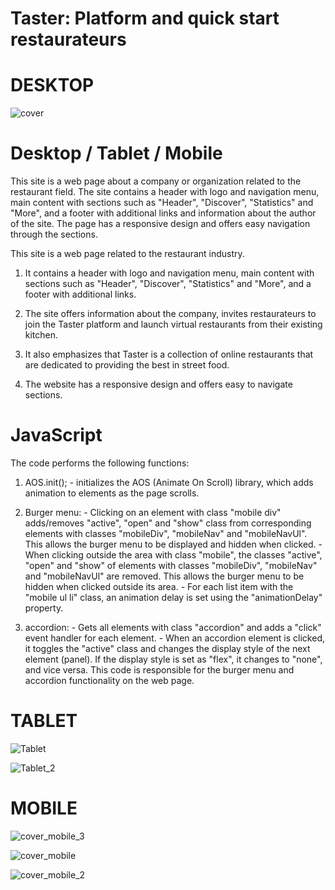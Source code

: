 # Taster: Platform and quick start restaurateurs

# DESKTOP
![cover](https://github.com/Moonamee/Taster-Eat-landing-page/assets/116831065/ac779e0a-9fbf-4245-8140-710e12943eaa)

# Desktop / Tablet / Mobile

This site is a web page about a company or
organization related to the restaurant field. The
site contains a header with logo and navigation
menu, main content with sections such as "Header",
"Discover", "Statistics" and "More", and a footer
with additional links and information about the
author of the site. The page has a responsive
design and offers easy navigation through the
sections.


This site is a web page related to the
restaurant industry.

1. It contains a header with logo and navigation
menu, main content with sections such as
"Header", "Discover", "Statistics" and "More",
and a footer with additional links.

2. The site offers information about the
company, invites restaurateurs to join the
Taster platform and launch virtual restaurants
from their existing kitchen.

3. It also emphasizes that Taster is a
collection of online restaurants that are
dedicated to providing the best in street food.

4. The website has a responsive design and
offers easy to navigate sections.

# JavaScript
The code performs the following functions:</p>

1. AOS.init(); - initializes the AOS (Animate On
Scroll) library, which adds animation to
elements as the page scrolls.

2. Burger menu: - Clicking on an element with
class "mobile div" adds/removes "active", "open"
and "show" class from corresponding elements
with classes "mobileDiv", "mobileNav" and
"mobileNavUl". This allows the burger menu to be
displayed and hidden when clicked. - When
clicking outside the area with class "mobile",
the classes "active", "open" and "show" of
elements with classes "mobileDiv", "mobileNav"
and "mobileNavUl" are removed. This allows the
burger menu to be hidden when clicked outside
its area. - For each list item with the "mobile
ul li" class, an animation delay is set using
the "animationDelay" property.

3. accordion: - Gets all elements with class
"accordion" and adds a "click" event handler for
each element. - When an accordion element is
clicked, it toggles the "active" class and
changes the display style of the next element
(panel). If the display style is set as "flex",
it changes to "none", and vice versa. This code
is responsible for the burger menu and accordion
functionality on the web page.

# TABLET
![Tablet](https://github.com/Moonamee/Taster-Eat-landing-page/assets/116831065/b2493f90-2939-4414-97e7-5b55e3df605e)

![Tablet_2](https://github.com/Moonamee/Taster-Eat-landing-page/assets/116831065/eba0b81c-bed7-4b14-8a05-b898141032f0)


# MOBILE
![cover_mobile_3](https://github.com/Moonamee/Taster-Eat-landing-page/assets/116831065/00600f82-bb52-4919-a559-39d7ea54546e)

![cover_mobile](https://github.com/Moonamee/Taster-Eat-landing-page/assets/116831065/9784ac59-cde0-4059-8b0e-f3d476681357)

![cover_mobile_2](https://github.com/Moonamee/Taster-Eat-landing-page/assets/116831065/02b95fff-2c49-48db-9be0-90ffcbc42b46)


